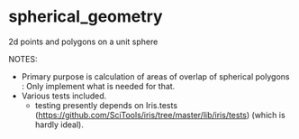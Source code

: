 spherical_geometry
==================

2d points and polygons on a unit sphere

NOTES: 
 * Primary purpose is calculation of areas of overlap of spherical polygons : Only implement what is needed for that.
 * Various tests included.
   * testing presently depends on Iris.tests (https://github.com/SciTools/iris/tree/master/lib/iris/tests)
   (which is hardly ideal).
